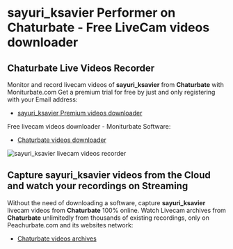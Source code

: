 # sayuri_ksavier Performer on Chaturbate - Free LiveCam videos downloader

## Chaturbate Live Videos Recorder

Monitor and record livecam videos of **sayuri_ksavier** from **Chaturbate** with Moniturbate.com
Get a premium trial for free by just and only registering with your Email address:
* [sayuri_ksavier Premium videos downloader](https://moniturbate.com/request-demo-licence-key.html)

Free livecam videos downloader - Moniturbate Software:
* [Chaturbate videos downloader](https://moniturbate.com/moniturbate-download-software.html)

![sayuri_ksavier livecam videos recorder](https://peachurnet.com/templates/moniturbate-software.png)


## Capture sayuri_ksavier videos from the Cloud and watch your recordings on Streaming

Without the need of downloading a software, capture **sayuri_ksavier** livecam videos from **Chaturbate** 100% online.
Watch Livecam archives from **Chaturbate** unlimitedly from thousands of existing recordings, only on Peachurbate.com and its websites network:
* [Chaturbate videos archives](https://peachurnet.com/)